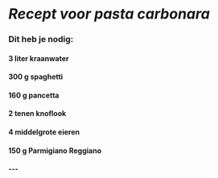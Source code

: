 # *Recept voor pasta carbonara*

### **Dit heb je nodig:**
#### 3 liter kraanwater 
#### 300 g spaghetti 
#### 160 g pancetta 
#### 2 tenen knoflook 
#### 4 middelgrote eieren 
#### 150 g Parmigiano Reggiano
#### ---